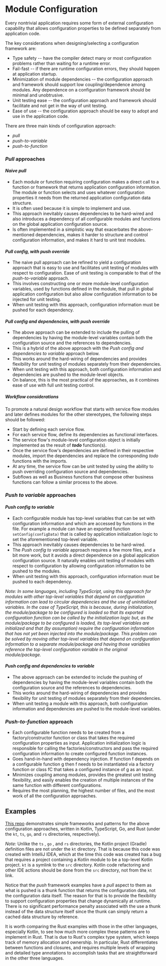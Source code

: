 # Module Configuration

Every nontrivial application requires some form of external configuration capability that allows configuration properties to be defined separately from application code.

The key considerations when designing/selecting a configuration framework are:

- Type safety -- have the compiler detect many or most configuration problems rather than waiting for a runtime error.
- Fail-fast -- if there are runtime configuration errors, they should happen at application startup.
- Minimization of module dependencies -- the configuration approach and framework should support low coupling/dependence among modules. Any dependence on a configuration framework should be minimal and unobtrusive.
- Unit testing ease -- the configuration approach and framework should facilitate and not get in the way of unit testing.
- Ease of use -- the configuration approach should be easy to adopt and use in the application code.

There are three main kinds of configuration approach:

- *pull*
- *push-to-variable*
- *push-to-function*

### _Pull_ approaches

#### *Naive pull*

- Each module or function requiring configuration makes a direct call to a function or framework that returns application configuration information. The module or function selects and uses whatever configuration properties it needs from the returned application configuration data structure.
- It is often used because it is simple to implement and use.
- This approach inevitably causes dependencies to be hard-wired and also introduces a dependency of all configurable modules and functions on the global application configuration source.
- Is often implemented in a simplistic way that exacerbates the above-mentioned dependencies, makes it harder to structure and control configuration information, and makes it hard to unit test modules.

#### *Pull config, with push override*

- The naive pull approach can be refined to yield a configuration approach that is easy to use and facilitates unit testing of modules with respect to configuration. Ease of unit testing is comparable to that of the *push-to-variable* approach.
- This involves constructing one or more module-level configuration variables, used by functions defined in the module, that pull in global application configuration but also allow configuration information to be injected for unit testing.
- When unit testing with this approach, configuration information must be pushed for each dependency. 

#### *Pull config and dependencies, with push override*

- The above approach can be extended to include the pulling of dependencies by having the module-level variables contain both the configuration source and the references to dependencies.
- This is a hybrid of the above approach with the *Push config and dependencies to variable* approach below.
- This works around the hard-wiring of dependencies and provides flexibility for unit testing of modules separately from their dependencies.
- When unit testing with this approach, both configuration information and dependencies are pushed to the module-level objects.
- On balance, this is the most practical of the approaches, as it combines ease of use with full unit testing control.

##### *Workflow considerations*

To promote a natural design workflow that starts with service flow modules and later defines modules for the other stereotypes, the following steps should be followed:

- Start by defining each service flow.
- For each service flow, define its dependencies as functional interfaces. 
- The service flow's module-level configuration object is initially implemented as the result of ***todo*** function(s).
- Once the service flow's dependencies are defined in their respective modules, import the dependencies and replace the corresponding *todo* functions with the imports.
- At any time, the service flow can be unit tested by using the ability to push overriding configuration source and dependencies. 
- Subflows as well as Business functions that compose other business functions can follow a similar process to the above.

### *Push to variable* approaches

#### *Push config to variable* 

- Each configurable module has top-level variables that can be set with configuration information and which are accessed by functions in the file. For example a module can have an exported function `setConfig(configData)` that is called by application initialization logic to set the aforementioned top-level variable.
- This approach inevitably causes dependencies to be hard-wired.
- The *Push config to variable* approach requires a few more files, and a bit more work, but it avoids a direct dependence on a global application configuration source. It naturally enables unit testing of modules with respect to configuration by allowing configuration information to be pushed to the modules. 
- When unit testing with this approach, configuration information must be pushed to each dependency. 


*Note: In some languages, including TypeScript, using this approach for modules with other top-level variables that depend on configuration information can lead to circular dependencies and the use of uninitialized variables. In the case of TypeScript, this is because, during initialization, the module/package to be configured is loaded so that its exported configuration function can be called by the initialization logic but, as the module/package to be configured is loaded, its top-level variables are initialized and that (by assumption) require the configuration information that has not yet been injected into the module/package. This problem can be solved by moving other top-level variables that depend on configuration information to a separate module/package and having those variables reference the top-level configuration variable in the original module/package.*

#### *Push config and dependencies to variable*

- The above approach can be extended to include the pushing of dependencies by having the module-level variables contain both the configuration source and the references to dependencies.
- This works around the hard-wiring of dependencies and provides flexibility for unit testing of modules separately from their dependencies.
- When unit testing a module with this approach, both configuration information and dependencies are pushed to the module-level variables.

### **_Push-to-function_** approach

- Each configurable function needs to be created from a factory/constructor function or class that takes the required configuration properties as input. Application initialization logic is responsible for calling the factories/constructors and pass the required configuration information to create configured function instances.
- Goes hand-in-hand with dependency injection. If function f depends on a configurable function g then f needs to be instantiated via a factory function or class fC that takes a configured instance of g as an input.
- Minimizes coupling among modules, provides the greatest unit testing flexibility, and easily enables the creation of multiple instances of the same function with different configurations.
- Requires the most planning, the highest number of files, and the most work of all the configuration approaches.

## Examples

[This repo](https://github.com/pvillela/module-config) demonstrates simple frameworks and patterns for the above configuration approaches, written in Kotlin, TypeScript, Go, and Rust (under the `kt`, `ts`, `go`, and `rs` directories, respectively).

_Note:_ Unlike the `ts` , `go` , and `rs` directories, the Kotlin project (Gradle) definition files are not under the `kt` directory. That is because this code was created with IntelliJ IDEA, which at the time this code was created has a bug that requires a project containing a Kotlin module to be a top-level Kotlin project. `kt` is a symlink to the `src` directory. Kotlin code refactoring and other IDE actions should be done from the `src` directory, not from the `kt` link.

Notice that the _push_ framework examples have a _pull_ aspect to them as what is pushed is a thunk function that returns the configuration data, not the configuration data itself. The reason for that is to provide the flexibility to support configuration properties that change dynamically at runtime. There is no significant performance penalty associated with the use a thunk instead of the data structure itself since the thunk can simply return a cached data structure by reference.

It is worth comparing the Rust examples with those in the other languages, especially Kotlin, to see how much more complex these patterns are to implement in Rust. That is due to Rust's complex type system, which keeps track of memory allocation and ownership. In particular, Rust differentiates between functions and closures, and requires multiple levels of wrapping and detailed type annotations to accomplish tasks that are straightforward in the other three languages.
